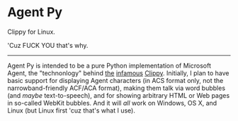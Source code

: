 Agent Py
========
Clippy for Linux.

'Cuz FUCK YOU that's why.

* * *

Agent Py is intended to be a pure Python implementation of Microsoft Agent,
the "technonlogy" behind [the][] [infamous][] [Clippy][].  Initially, I plan
to have basic support for displaying Agent characters (in ACS format only,
not the narrowband-friendly ACF/ACA format), making them talk via word bubbles
(and *maybe* text-to-speech), and for showing arbitrary HTML or Web pages in
so-called WebKit bubbles.  And it will *all* work on Windows, OS X, and Linux
(but Linux first 'cuz that's what I use).

[the]: http://www.youtube.com/watch?v=xrhLbwaT2tA
[infamous]: http://www.youtube.com/watch?v=Jzy_oKggo3I
[Clippy]: http://www.youtube.com/watch?v=rp2X3KX9iCs
